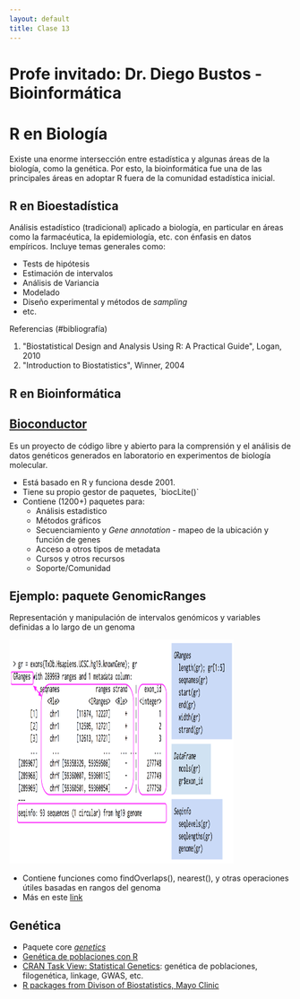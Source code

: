 ```yaml
--- 
layout: default 
title: Clase 13
--- 
```



# Profe invitado: Dr. Diego Bustos - Bioinformática


# R en Biología

Existe una enorme intersección entre estadística y algunas áreas de la biología, como la
genética. Por esto, la bioinformática fue una de las principales áreas en adoptar R fuera de la
comunidad estadística inicial.


## R en Bioestadística

Análisis estadístico (tradicional) aplicado a biología, en particular en áreas como la farmacéutica,
la epidemiología, etc. con énfasis en datos empíricos. Incluye temas generales como:

-   Tests de hipótesis
-   Estimación de intervalos
-   Análisis de Variancia
-   Modelado
-   Diseño experimental y métodos de *sampling*
-   etc.

<span class="underline">Referencias</span> (#bibliografía)

1.  "Biostatistical Design and Analysis Using R: A Practical Guide", Logan, 2010
2.  "Introduction to Biostatistics", Winner,  2004


## R en Bioinformática


## [Bioconductor](http://www.bioconductor.org/)

Es un proyecto de código libre y abierto para la comprensión y el análisis de datos genéticos
generados en laboratorio en experimentos de biología molecular.

-   Está basado en R y funciona desde 2001.
-   Tiene su propio gestor de paquetes, \`biocLite()\`
-   Contiene (1200+) paquetes para:
    -   Análisis estadistico
    -   Métodos gráficos
    -   Secuenciamiento y *Gene annotation* - mapeo de la ubicación y función de genes
    -   Acceso a otros tipos de metadata
    -   Cursos y otros recursos
    -   Soporte/Comunidad


## Ejemplo: paquete GenomicRanges

Representación y manipulación de intervalos genómicos y variables definidas a lo largo de un genoma

<img style="WIDTH:400px; HEIGHT:400px; border:0" src="./figs/genomicranges.png">

-   Contiene funciones como findOverlaps(), nearest(), y otras operaciones útiles basadas en rangos del genoma
-   Más en este [link](http://bioconductor.org/packages/release/bioc/vignettes/GenomicRanges/inst/doc/GenomicRangesIntroduction.R)


## Genética

-   Paquete core [*genetics*](https://cran.r-project.org/web/packages/genetics/index.html)
-   [Genética de poblaciones con R](https://grunwaldlab.github.io/Population_Genetics_in_R/index.html)
-   [CRAN Task View: Statistical Genetics](https://cran.r-project.org/web/views/Genetics.html): genética de poblaciones, filogenética, linkage, GWAS, etc.
-   [R packages from Divison of Biostatistics, Mayo Clinic](http://www.mayo.edu/research/departments-divisions/department-health-sciences-research/division-biomedical-statistics-informatics/software/s-plus-r-functions)

